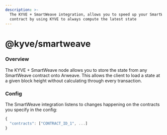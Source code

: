 ```yaml
---
description: >-
  The KYVE + SmartWeave integration, allows you to speed up your SmartWeave
  contract by using KYVE to always compute the latest state
---
```


# @kyve/smartweave

### Overview

The KYVE + SmartWeave node allows you to store the state from any SmartWeave contract onto Arweave. This allows the client to load a state at a given block height without calculating through every transaction.

### Config

The SmartWeave integration listens to changes happening on the contracts you specify in the config:

```javascript
{
  "contracts": ["CONTRACT_ID_1", ...]
}
```

